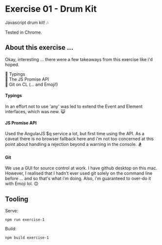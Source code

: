 # Exercise 01 - Drum Kit

Javascript drum kit! :notes:

Tested in Chrome.

## About this exercise ...

Okay, interesting ... there were a few takeaways from this exercise like i'd hoped.

:gem: Typings <br/>
:gem: The JS Promise API <br/>
:gem: Git on CL (... and Emoji!)

#### Typings

In an effort not to use 'any' was led to extend the Event and Element interfaces, which was new. :smiley_cat:

#### JS Promise API

Used the AngularJS $q service a lot, but first time using the API. As a caveat there is no browser fallback here and i'm not too concerned at this point about handling a rejection beyond a warning in the console. :snowboarder:

#### Git

We use a GUI for source control at work. I have github desktop on this mac. However, I realised that I hadn't ever used git solely on the command line before ... and so that's what i'm doing. Also, i'm guaranteed to over-do it with Emoji lol. :blush:

## Tooling

Serve:

`npm run exercise-1`

Build:

`npm build exercise-1`
